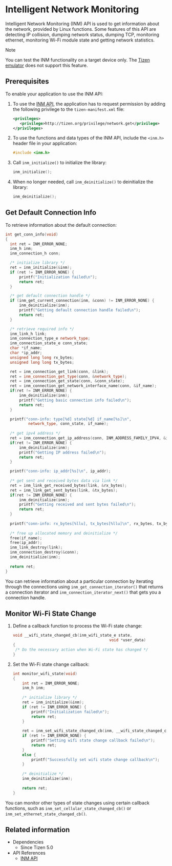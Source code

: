 # Intelligent Network Monitoring

Intelligent Network Monitoring (INM) API is used to get information about the network, provided by Linux functions. Some features of this API are detecting IP collision, dumping network status, dumping TCP, monitoring ethernet, monitoring Wi-Fi module state and getting network statistics.

> [!NOTE]
> You can test the INM functionality on a target device only. The [Tizen emulator](../../../tizen-studio/common-tools/emulator.md) does not support this feature.

## Prerequisites

To enable your application to use the INM API:

1. To use the [INM API](../../api/common/latest/group__CAPI__NETWORK__INM__MODULE.html), the application has to request permission by adding the following privilege to the `tizen-manifest.xml` file:

   ```xml
   <privileges>
      <privilege>http://tizen.org/privilege/network.get</privilege>
   </privileges>
   ```

2. To use the functions and data types of the INM API, include the `<inm.h>` header file in your application:

   ```cpp
   #include <inm.h>
   ```

3. Call `inm_initialize()` to initialize the library:

    ```cpp
    inm_initialize();
    ```

4. When no longer needed, call `inm_deinitialize()` to deinitialize the library:

   ```cpp
   inm_deinitialize();
   ```
   
## Get Default Connection Info

To retrieve information about the default connection:

   ```cpp
   int get_conn_info(void)
   {
     int ret = INM_ERROR_NONE;
     inm_h inm;
     inm_connection_h conn;

     /* initialize library */
     ret = inm_initialize(&inm);
     if (ret != INM_ERROR_NONE) {
         printf("Initialization failed\n");
         return ret;
     }

     /* get default connection handle */
     if (inm_get_current_connection(inm, &conn) != INM_ERROR_NONE) {
         inm_deinitialize(inm);
         printf("Getting default connection handle failed\n");
         return ret;
     }

     /* retrieve required info */
     inm_link_h link;
     inm_connection_type_e network_type;
     inm_connection_state_e conn_state;
     char *if_name;
     char *ip_addr;
     unsigned long long rx_bytes;
     unsigned long long tx_bytes;

     ret = inm_connection_get_link(conn, &link);
     ret = inm_connection_get_type(conn, &network_type);
     ret = inm_connection_get_state(conn, &conn_state);
     ret = inm_connection_get_network_interface_name(conn, &if_name);
     if(ret != INM_ERROR_NONE) {
         inm_deinitialize(inm);
         printf("Getting basic connection info failed\n");
         return ret;
     }

     printf("conn-info: type[%d] state[%d] if_name[%s]\n",
             network_type, conn_state, if_name);
     
     /* get ipv4 address */
     ret = inm_connection_get_ip_address(conn, INM_ADDRESS_FAMILY_IPV4, &ip_addr);
     if(ret != INM_ERROR_NONE) {
         inm_deinitialize(inm);
         printf("Getting IP address failed\n");
         return ret;
     }

     printf("conn-info: ip_addr[%s]\n", ip_addr);
     
     /* get sent and received bytes data via link */
     ret = inm_link_get_received_bytes(link, &rx_bytes);
     ret = inm_link_get_sent_bytes(link, &tx_bytes);
     if(ret != INM_ERROR_NONE) {
         inm_deinitialize(inm);
         printf("Getting received and sent bytes failed\n");
         return ret;
     }
     
     printf("conn-info: rx_bytes[%llu], tx_bytes[%llu]\n", rx_bytes, tx_bytes);
     
     /* free up allocated memory and deinitialize */
     free(if_name);
     free(ip_addr);
     inm_link_destroy(link);
     inm_connection_destroy(&conn);
     inm_deinitialize(inm);
     
     return ret;
   }
   ```

You can retrieve information about a particular connection by iterating through the connections using `inm_get_connection_iterator()` that returns a connection iterator and `inm_connection_iterator_next()` that gets you a connection handle.

## Monitor Wi-Fi State Change

1. Define a callback function to process the Wi-Fi state change:

    ```cpp
    void __wifi_state_changed_cb(inm_wifi_state_e state,
                                              void *user_data)
    {
     /* Do the necessary action when Wi-Fi state has changed */
    }
    ```
    
2. Set the Wi-Fi state change callback:

    ```cpp
    int monitor_wifi_state(void)
    {
        int ret = INM_ERROR_NONE;
        inm_h inm;
        
        /* initialize library */
        ret = inm_initialize(&inm);
        if (ret != INM_ERROR_NONE) {
            printf("Initialization failed\n");
            return ret;
        }
        
        ret = inm_set_wifi_state_changed_cb(inm, __wifi_state_changed_cb, NULL);
        if (ret != INM_ERROR_NONE) {
            printf("Setting wifi state change callback failed\n");
            return ret;
        }
        else {
            printf("Successfully set wifi state change callback\n");
        }
        
        /* deinitialize */
        inm_deinitialize(inm);
        
        return ret;
    }
    ```
    
You can monitor other types of state changes using certain callback functions, such as `inm_set_cellular_state_changed_cb()` or `inm_set_ethernet_state_changed_cb()`.

## Related information
- Dependencies
  - Since Tizen 5.0
- API References
  - [INM API](../../api/common/latest/group__CAPI__NETWORK__INM__MODULE.html)
